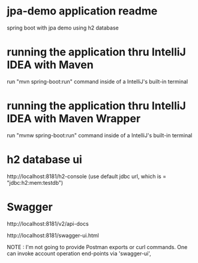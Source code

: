 # jpa-demo application readme
spring boot with jpa demo using h2 database

# running the application thru IntelliJ IDEA with Maven
run "mvn spring-boot:run" command inside of a IntelliJ's built-in terminal

# running the application thru IntelliJ IDEA with Maven Wrapper
run "mvnw spring-boot:run" command inside of a IntelliJ's built-in terminal

# h2 database ui
http://localhost:8181/h2-console
(use default jdbc url, which is = "jdbc:h2:mem:testdb")

# Swagger 
http://localhost:8181/v2/api-docs

http://localhost:8181/swagger-ui.html

NOTE : I'm not going to provide Postman exports or curl commands. One can invoke account operation end-points via 'swagger-ui', 
